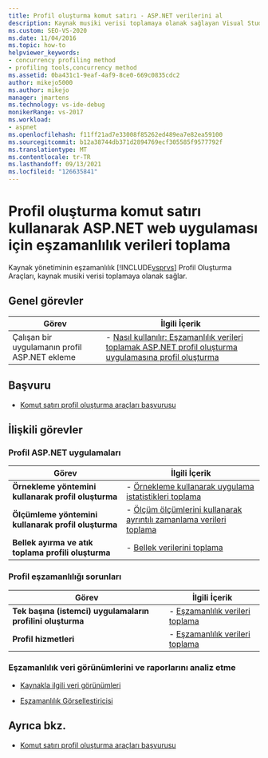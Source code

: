 ```yaml
---
title: Profil oluşturma komut satırı - ASP.NET verilerini al
description: Kaynak musiki verisi toplamaya olanak sağlayan Visual Studio Profil Oluşturma Araçları yöntemiyle ilgili başvuru bilgilerine bakın.
ms.custom: SEO-VS-2020
ms.date: 11/04/2016
ms.topic: how-to
helpviewer_keywords:
- concurrency profiling method
- profiling tools,concurrency method
ms.assetid: 0ba431c1-9eaf-4af9-8ce0-669c0835cdc2
author: mikejo5000
ms.author: mikejo
manager: jmartens
ms.technology: vs-ide-debug
monikerRange: vs-2017
ms.workload:
- aspnet
ms.openlocfilehash: f11ff21ad7e33008f85262ed489ea7e82ea59100
ms.sourcegitcommit: b12a38744db371d2894769ecf305585f9577792f
ms.translationtype: MT
ms.contentlocale: tr-TR
ms.lasthandoff: 09/13/2021
ms.locfileid: "126635841"
---
```

# <a name="collect-concurrency-data-for-an-aspnet-web-application-using-the-profiler-command-line"></a>Profil oluşturma komut satırı kullanarak ASP.NET web uygulaması için eşzamanlılık verileri toplama
Kaynak yönetiminin eşzamanlılık [!INCLUDE[vsprvs](../code-quality/includes/vsprvs_md.md)] Profil Oluşturma Araçları, kaynak musiki verisi toplamaya olanak sağlar.

## <a name="common-tasks"></a>Genel görevler

|Görev|İlgili İçerik|
|----------|---------------------|
|Çalışan bir uygulamanın profil ASP.NET ekleme|-   [Nasıl kullanılır: Eşzamanlılık verileri toplamak ASP.NET profil oluşturma uygulamasına profil oluşturma](../profiling/how-to-attach-the-profiler-to-an-aspnet-web-application-to-collect-concurrency-data-by-using-the-command-line.md)|

## <a name="reference"></a>Başvuru
- [Komut satırı profil oluşturma araçları başvurusu](../profiling/command-line-profiling-tools-reference.md)

## <a name="related-tasks"></a>İlişkili görevler

### <a name="profile-aspnet-applications"></a>Profil ASP.NET uygulamaları

|Görev|İlgili İçerik|
|----------|---------------------|
|**Örnekleme yöntemini kullanarak profil oluşturma**|-   [Örnekleme kullanarak uygulama istatistikleri toplama](../profiling/collecting-application-statistics-for-aspnet-using-the-profiler-sampling-method.md)|
|**Ölçümleme yöntemini kullanarak profil oluşturma**|-   [Ölçüm ölçümlerini kullanarak ayrıntılı zamanlama verileri toplama](../profiling/collecting-detailed-timing-data-aspnet-profiler-instrumentation-method.md)|
|**Bellek ayırma ve atık toplama profili oluşturma**|-   [Bellek verilerini toplama](../profiling/collecting-memory-data-from-an-aspnet-web-application.md)|

### <a name="profile-concurrency-issues"></a>Profil eşzamanlılığı sorunları

|Görev|İlgili İçerik|
|----------|---------------------|
|**Tek başına (istemci) uygulamaların profilini oluşturma**|-   [Eşzamanlılık verileri toplama](../profiling/collecting-concurrency-data-for-stand-alone-applications.md)|
|**Profil hizmetleri**|-   [Eşzamanlılık verileri toplama](../profiling/collecting-concurrency-data-for-a-service-by-using-the-profiler-command-line.md)|

### <a name="analyze-concurrency-data-views-and-reports"></a>Eşzamanlılık veri görünümlerini ve raporlarını analiz etme
- [Kaynakla ilgili veri görünümleri](../profiling/resource-contention-data-views.md)

- [Eşzamanlılık Görselleştiricisi](../profiling/concurrency-visualizer.md)

## <a name="see-also"></a>Ayrıca bkz.
- [Komut satırı profil oluşturma araçları başvurusu](../profiling/command-line-profiling-tools-reference.md)
